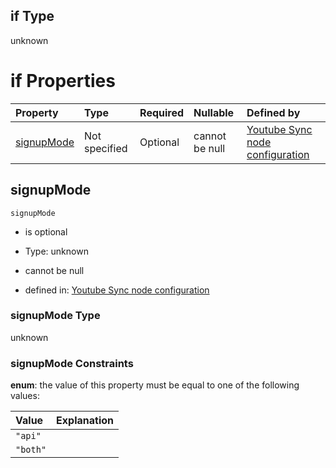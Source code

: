 ## if Type

unknown

# if Properties

| Property                  | Type          | Required | Nullable       | Defined by                                                                                                                                                                                                                            |
| :------------------------ | :------------ | :------- | :------------- | :------------------------------------------------------------------------------------------------------------------------------------------------------------------------------------------------------------------------------------ |
| [signupMode](#signupmode) | Not specified | Optional | cannot be null | [Youtube Sync node configuration](definition-properties-youtube-signuponboarding-related-configuration-if-properties-signupmode.md "https://joystream.org/schemas/youtube-synch/config#/properties/youtube/if/properties/signupMode") |

## signupMode



`signupMode`

*   is optional

*   Type: unknown

*   cannot be null

*   defined in: [Youtube Sync node configuration](definition-properties-youtube-signuponboarding-related-configuration-if-properties-signupmode.md "https://joystream.org/schemas/youtube-synch/config#/properties/youtube/if/properties/signupMode")

### signupMode Type

unknown

### signupMode Constraints

**enum**: the value of this property must be equal to one of the following values:

| Value    | Explanation |
| :------- | :---------- |
| `"api"`  |             |
| `"both"` |             |

